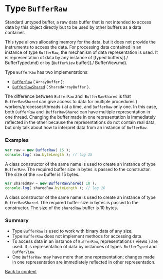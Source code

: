 # Type <code>BufferRaw</code>

Standard untyped buffer, a raw data buffer that is not intended to access data by this object directly but to be used by other buffers as a data container.

This type allows allocating memory for the data, but it does not provide the instruments to access the data. For processing data contained in an instance of type `BufferRaw`, the mechanism of data representation is used. It is representation of data by any instance of [typed buffers](./ BufferTyped.md) or by [`BufferView` buffer](./ BufferView.md).


Type `BufferRaw` has two implementations:

- [`BufferRaw`](https://developer.mozilla.org/en-US/docs/Web/JavaScript/Reference/Global_Objects/ArrayBuffer) ( `ArrayBuffer` );
- [`BufferRawShared`](https://developer.mozilla.org/en-US/docs/Web/JavaScript/Reference/Global_Objects/SharedArrayBuffer) ( `SharedArrayBuffer` ).

The difference between `BufferRaw` and` BufferRawShared` is that `BufferRawShared` can give access to data for multiple procedures ( workers/processes/threads ) at a time, and `BufferRaw` only one. In this case, both `BufferRaw` and` BufferRawShared` can have multiple representation in one thread. Changing the buffer made in one representation is immediately reflected in the other because the representations do not contain real data, but only talk about how to interpret data from an instance of `BufferRaw`.

### Examples

```js
var raw = new BufferRaw( 15 );
console.log( raw.byteLength ); // log 15
```

A class constructor of the same name is used to create an instance of type `BufferRaw`. The required buffer size in bytes is passed to the constructor. The size of the `raw` buffer is 15 bytes.

```js
var sharedRaw = new BufferRawShared( 10 );
console.log( sharedRaw.byteLength ); // log 10
```

A class constructor of the same name is used to create an instance of type `BufferRawShared`. The required buffer size in bytes is passed to the constructor. The size of the `sharedRaw` buffer is 10 bytes.

### Summary

- Type `BufferRaw` is used to work with binary data of any size.
- Type `BufferRaw` does not implement methods for accessing data.
- To access data in an instance of `BufferRaw`, representations ( views ) are used. It is representation of data by instances of types` BufferTyped` and `BufferView`.
- One `BufferRaw` may have more than one representation; changes made in one representation are immediately reflected in other representation.

[Back to content](../README.md#Concepts)
